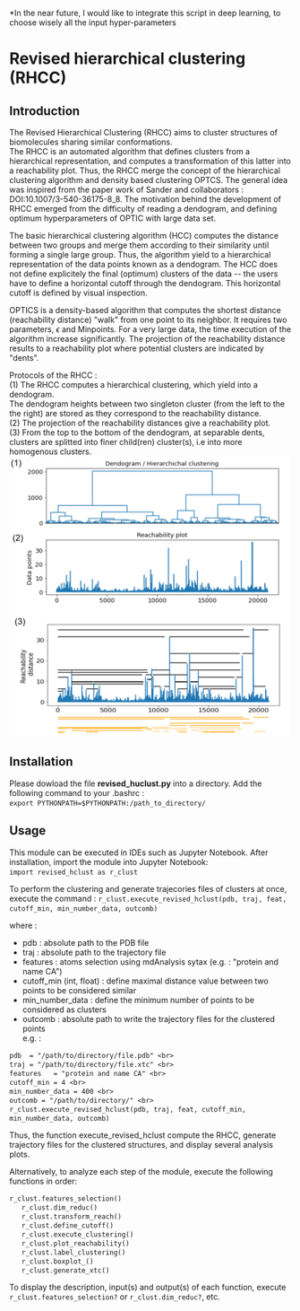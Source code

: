 *In the near future, I would like to integrate this script in deep learning, to choose wisely all the input hyper-parameters

# Revised hierarchical clustering (RHCC)
## Introduction
The Revised Hierarchical Clustering (RHCC) aims to cluster structures of biomolecules sharing similar conformations. <br>
The RHCC is an automated algorithm that defines clusters from a hierarchical representation, and computes a transformation of this latter into a reachability plot.
Thus, the RHCC merge the concept of the hierarchical clustering algorithm and density based clustering OPTCS.
The general idea was inspired from the paper work of Sander and collaborators : DOI:10.1007/3-540-36175-8_8.
The motivation behind the development of RHCC emerged from the difficulty of reading a dendogram, and defining optimum hyperparameters of OPTIC with large data set.

The basic hierarchical clustering algorithm (HCC) computes the distance between two groups and merge them according to their similarity until forming a single large group.
Thus, the algorithm yield to a hierarchical representation of the data points known as a dendogram.
The HCC does not define explicitely the final (optimum) clusters of the data -- the users have to define a horizontal cutoff through the dendogram.
This horizontal cutoff is defined by visual inspection.

OPTICS is a density-based algorithm that computes the shortest distance (reachability distance) "walk" from one point to its neighbor. It requires two parameters, $\epsilon$ and Minpoints.
For a very large data, the time execution of the algorithm increase significantly.
The projection of the reachability distance results to a reachability plot where potential clusters are indicated by "dents". 

Protocols of the RHCC :<br>
(1) The RHCC computes a hierarchical clustering, which yield into a dendogram. <br>
The dendogram heights between two singleton cluster (from the left to the the right) are stored as they correspond to the reachability distance.<br>
(2) The projection of the reachability distances give a reachability plot.<br>
(3) From the top to the bottom of the dendogram, at separable dents, clusters are splitted into finer child(ren) cluster(s), i.e into more homogenous clusters.<br>
<img src="images/reachability_plot_0.png" width="500" >


## Installation
Please dowload the file **revised_huclust.py** into a directory.
Add the following command to your .bashrc : <br>
`export PYTHONPATH=$PYTHONPATH:/path_to_directory/`

## Usage
This module can be executed in IDEs such as Jupyter Notebook. After installation, import the module into Jupyter Notebook: <br>
`import revised_hclust as r_clust`

To perform the clustering and generate trajecories files of clusters at once, execute the command :
`r_clust.execute_revised_hclust(pdb, traj, feat, cutoff_min, min_number_data, outcomb)`

where : <br>
- pdb : absolute path to the PDB file
- traj : absolute path to the trajectory file
- features : atoms selection using mdAnalysis sytax (e.g. : "protein and name CA")
- cutoff_min (int, float) :  define maximal distance value between two points to be considered similar
- min_number_data : define the minimum number of points to be considered as clusters
- outcomb : absolute path to write the trajectory files for the clustered points <br>
e.g. : <br>
```
pdb  = "/path/to/directory/file.pdb" <br>
traj = "/path/to/directory/file.xtc" <br>
features   = "protein and name CA" <br>
cutoff_min = 4 <br>
min_number_data = 400 <br>
outcomb = "/path/to/directory/" <br>
r_clust.execute_revised_hclust(pdb, traj, feat, cutoff_min, min_number_data, outcomb)
```

Thus, the function execute_revised_hclust compute the RHCC, generate trajectory files for the clustered structures, and display several analysis plots.


Alternatively, to analyze each step of the module, execute the following functions in order: <br>
```
r_clust.features_selection()
   r_clust.dim_reduc()
   r_clust.transform_reach()
   r_clust.define_cutoff()
   r_clust.execute_clustering()
   r_clust.plot_reachability()
   r_clust.label_clustering()
   r_clust.boxplot_()
   r_clust.generate_xtc()
```

To display the description, input(s) and output(s) of each function, execute `r_clust.features_selection?` or `r_clust.dim_reduc?`, etc.
















